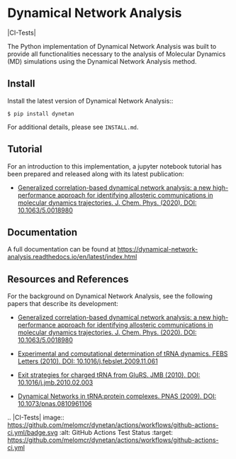 Dynamical Network Analysis
===========================

|CI-Tests|

The Python implementation of Dynamical Network Analysis was built to provide all
functionalities necessary to the analysis of Molecular Dynamics (MD) simulations
using the Dynamical Network Analysis method.

Install
-------

Install the latest version of Dynamical Network Analysis::

    $ pip install dynetan

For additional details, please see `INSTALL.md`.

Tutorial
--------

For an introduction to this implementation, a jupyter notebook tutorial has been
prepared and released along with its latest publication:

* [Generalized correlation-based dynamical network analysis: a new high-performance
approach for identifying allosteric communications in molecular dynamics
trajectories. J. Chem. Phys. (2020).
DOI: 10.1063/5.0018980](https://doi.org/10.1063/5.0018980)

Documentation
------------------------

A full documentation can be found at
https://dynamical-network-analysis.readthedocs.io/en/latest/index.html

Resources and References
------------------------

For the background on Dynamical Network Analysis, see the following papers that
describe its development:

* [Generalized correlation-based dynamical network analysis: a new
high-performance approach for identifying allosteric communications in molecular
dynamics trajectories. J. Chem. Phys. (2020).
DOI: 10.1063/5.0018980](https://doi.org/10.1063/5.0018980)

* [Experimental and computational determination of tRNA dynamics. FEBS Letters
(2010). DOI: 10.1016/j.febslet.2009.11.061](https://doi.org/10.1016/j.febslet.2009.11.061)

* [Exit strategies for charged tRNA from GluRS. JMB (2010).
DOI: 10.1016/j.jmb.2010.02.003](https://doi.org/10.1016/j.jmb.2010.02.003)

* [Dynamical Networks in tRNA:protein complexes. PNAS (2009).
DOI: 10.1073/pnas.0810961106](https://doi.org/10.1073/pnas.0810961106)

.. |CI-Tests| image:: https://github.com/melomcr/dynetan/actions/workflows/github-actions-ci.yml/badge.svg
   :alt: GitHub Actions Test Status
   :target: https://github.com/melomcr/dynetan/actions/workflows/github-actions-ci.yml
